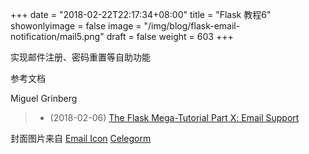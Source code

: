 +++
date = "2018-02-22T22:17:34+08:00"
title = "Flask 教程6"
showonlyimage = false
image = "/img/blog/flask-email-notification/mail5.png"
draft = false
weight = 603
+++

实现邮件注册、密码重置等自助功能
<!--more-->


参考文档

Miguel Grinberg

> - (2018-02-06) [The Flask Mega-Tutorial Part Ⅹ: Email Support](https://blog.miguelgrinberg.com/post/the-flask-mega-tutorial-part-x-email-support)

封面图片来自 [Email Icon](https://dribbble.com/shots/828395-Mail-Icon) <a href="https://dribbble.com/celegorm"><i class="fa fa-dribbble" aria-hidden="true"></i> Celegorm</a>
